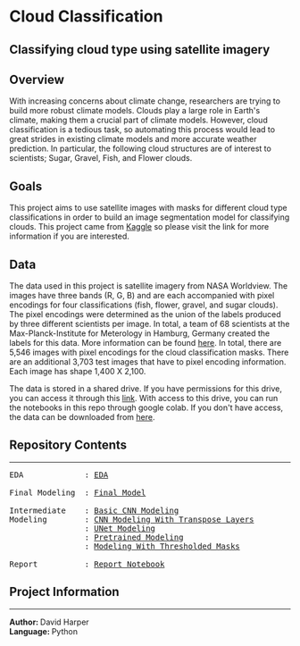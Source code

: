 # Cloud Classification
## Classifying cloud type using satellite imagery

## Overview
With increasing concerns about climate change, researchers are trying to build more robust climate models. Clouds play a large role in Earth's climate, making them a crucial part of climate models. However, cloud classification is a tedious task, so automating this process would lead to great strides in existing climate models and more accurate weather prediction. In particular, the following cloud structures are of interest to scientists; Sugar, Gravel, Fish, and Flower clouds.

## Goals
This project aims to use satellite images with masks for different cloud type classifications in order to build an image segmentation model for classifying clouds. This project came from [Kaggle](https://www.kaggle.com/c/understanding_cloud_organization/overview) so please visit the link for more information if you are interested.

## Data
The data used in this project is satellite imagery from NASA Worldview. The images have three bands (R, G, B) and are each accompanied with pixel encodings for four classifications (fish, flower, gravel, and sugar clouds). The pixel encodings were determined as the union of the labels produced by three different scientists per image. In total, a team of 68 scientists at the Max-Planck-Institute for Meterology in Hamburg, Germany created the labels for this data. More information can be found [here](https://www.kaggle.com/c/understanding_cloud_organization/data). In total, there are 5,546 images with pixel encodings for the cloud classification masks. There are an additional 3,703 test images that have to pixel encoding information. Each image has shape 1,400 X 2,100.

The data is stored in a shared drive. If you have permissions for this drive, you can access it through this [link](https://drive.google.com/drive/folders/1L11seELddhbPjdnh_7NUZ3rt1OsJAfhs?usp=sharing). With access to this drive, you can run the notebooks in this repo through google colab. If you don't have access, the data can be downloaded from [here](https://www.kaggle.com/c/understanding_cloud_organization/data).

## Repository Contents
---
<pre>
EDA             : <a href=https://github.com/harperd17/cloud_classification/tree/main/EDA>EDA</a>

Final Modeling  : <a href=https://github.com/harperd17/cloud_classification/tree/main/modeling/final_model.ipynb>Final Model</a>

Intermediate    : <a href=https://github.com/harperd17/cloud_classification/tree/main/modeling/CNN_segmentation_model.ipynb>Basic CNN Modeling</a>
Modeling        : <a href=https://github.com/harperd17/cloud_classification/tree/main/modeling/transposed_CNN_segmentation_model.ipynb>CNN Modeling With Transpose Layers</a>
                : <a href=https://github.com/harperd17/cloud_classification/tree/main/modeling/UNet_segmentation_model.ipynb>UNet Modeling</a>
                : <a href=https://github.com/harperd17/cloud_classification/tree/main/modeling/pretrained_models.ipynb>Pretrained Modeling</a>
                : <a href=https://github.com/harperd17/cloud_classification/tree/main/modeling/modeling_thresholded_masks.ipynb>Modeling With Thresholded Masks</a>
                
Report          : <a href=https://github.com/harperd17/cloud_classification/blob/main/report/Report.md>Report Notebook</a>
</pre>

## Project Information
---
<b>Author: </b>David Harper <br>
<b>Language: </b>Python <br>
